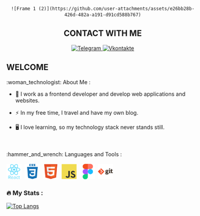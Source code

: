   <div align="center">
    <img src"https://github.com/user-attachments/assets/8a566bfa-8d83-41af-b752-4ae62dcfa084">

    ![Frame 1 (2)](https://github.com/user-attachments/assets/e26bb28b-426d-482a-a191-d91cd588b767)

  </div>
<h2 align="center">CONTACT WITH ME</h2>
<div id="badges" align="center">
  <a href="https://t.me/abaudnova_ololoeva">
    <img src="https://img.shields.io/badge/telegram-badge?style=for-the-badge&logo=TELEGRAM&logoColor=%23fff&logoSize=auto&labelColor=%23518178&color=%23518178&cacheSeconds=https%3A%2F%2Ft.me%2Fabaudnova_ololoeva" alt="Telegram"/>  
  </a>
  <a href="https://vk.com/vll.petrenko">
    <img src="https://img.shields.io/badge/vkontakte-badge?style=for-the-badge&logo=vk&logoColor=%23fff&logoSize=auto&labelColor=%23518178&color=%23518178" alt="Vkontakte"/>
  </a>
</div>
</header>


<section>
  <h2>WELCOME</h2>
   :woman_technologist: About Me :
  
  - :telescope: I work as a frontend developer and develop web applications and websites.

- :zap: In my free time, I travel and have my own blog.

- :desktop_computer: I love learning, so my technology stack never stands still.
</section>
 <br><br>
<section>
   :hammer_and_wrench: Languages and Tools :
  <br><br>
  <div>
  <img src="https://github.com/devicons/devicon/blob/master/icons/react/react-original-wordmark.svg" title="React" alt="React" width="40" height="40"/>&nbsp;
  <img src="https://github.com/devicons/devicon/blob/master/icons/css3/css3-plain-wordmark.svg"  title="CSS3" alt="CSS" width="40" height="40"/>&nbsp;
  <img src="https://github.com/devicons/devicon/blob/master/icons/html5/html5-original.svg" title="HTML5" alt="HTML" width="40" height="40"/>&nbsp;
  <img src="https://github.com/devicons/devicon/blob/master/icons/javascript/javascript-original.svg" title="JavaScript" alt="JavaScript" width="40" height="40"/>&nbsp;
  <img src="https://raw.githubusercontent.com/devicons/devicon/ca28c779441053191ff11710fe24a9e6c23690d6/icons/figma/figma-original.svg" title="Figma" alt="Figma" width="40" height="40"/>&nbsp;
  <img src="https://github.com/devicons/devicon/blob/master/icons/git/git-original-wordmark.svg" title="Git" **alt="Git" width="40" height="40"/>
</div>
</section>


### :fire: My Stats :
[![Top Langs](https://github-readme-stats.vercel.app/api/top-langs/?username=petrenko-vel&layout=compact&theme=vision-friendly-white)](https://github.com/anuraghazra/github-readme-stats)



